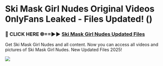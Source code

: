 # Ski Mask Girl Nudes Original Videos 0nlyFans Leaked - Files Updated! ()

<h3>🔴 CLICK HERE 🌐==►► <a href="https://tinyurl.com/2p9ay9w9" rel="nofollow">Ski Mask Girl Nudes Updated Files</a></h3>

Get Ski Mask Girl Nudes and all content. Now you can access all videos and pictures of Ski Mask Girl Nudes. New Updated Files 2025!

[![](https://i.imgur.com/KQgVmj3.gif)](https://tinyurl.com/2p9ay9w9)
